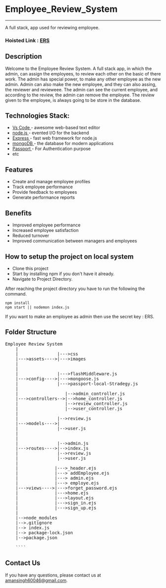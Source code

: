 
<h1>Employee_Review_System</h1>
<hr>
<p>A full stack, app used for reviewing employee.</p> 
<h3>Hoisted Link : <a href="https://ers-8w9y.onrender.com">ERS</a></h3>
<h2>Description</h2>
<p>Welcome to the Employee Review System. A full stack app, in which the admin, can assign the employees, to review each other on the basic of there work. The admin has special power, to make any other employee as the new admin. Admin can also make the new employee, and they can also assing, the reviewer and revieweee. The admin can see the current employee, and according to the review, the admin can remove the employee. The review given to the employee, is always going to be store in the database.</p>
<h2>Technologies Stack:</h2>
    <ul>
      <li><a href="https://code.visualstudio.com/">Vs Code </a>- awesome web-based text editor </li>
      <li><a href="https://nodejs.org/en//">node.js </a>- evented I/O for the backend </li>
      <li><a href="https://expressjs.com/">Express </a>- fast web framework for node.js </li>
      <li><a href="https://www.mongodb.com/">mongoDB </a>- the database for modern applications </li>
      <li><a href="http://www.passportjs.org/">Passport </a>- For Authentication purpose </li>
      <li>etc </li>
    </ul>

<h2>Features</h2>
    <ul>
      <li>Create and manage employee profiles</li>
      <li>Track employee performance</li>
      <li>Provide feedback to employees</li>
      <li>Generate performance reports</li>
    </ul>

<h2>Benefits</h2>
    <ul>
      <li>Improved employee performance</li>
      <li>Increased employee satisfaction</li>
      <li>Reduced turnover</li>
      <li>Improved communication between managers and employees</li>
    </ul>
<h2>How to setup the project on local system</h2>
<ul>
    <li>Clone this project</li>
    <li>Start by installing npm if you don't have it already.</li>
    <li>Navigate to Project Directory.</li>
</ul>
<p>After reaching the project directory you have to run the following the command.</p>
<p>
    
    npm install
    npm start || nodemon index.js
</p>

<p>If you want to make an employee as admin then use the secret key : ERS.<p>
<h2>Folder Structure</h2>

<pre>Employee Review System
    |
    |               |--->css
    |--->assets---->|--->images
    |             
    |
    |               |--->flashMiddleware.js
    |--->config---->|--->mongoose.js
    |               |--->passport-local-Stradegy.js
    |
    |                  |-->admin_controller.js
    |--->controllers-->|-->home_controller.js
    |                  |-->review_controller.js
    |                  |-->user_controller.js
    |
    |               |-->review.js
    |--->models---->|
    |               |-->user.js
    |
    |              
    |               |-->admin.js
    |--->routes---->|-->index.js
    |               |-->review.js
    |               |-->user.js
    |
    |              |--->_header.ejs
    |              |---> addEmployee.ejs
    |              |---> admin.ejs
    |              |---> employe.ejs
    |--->views---->|--->forget_password.ejs
    |              |--->home.ejs
    |              |--->layout.ejs
    |              |--->sign_in.ejs
    |              |--->sign_up.ejs
    |
    |-->node_modules
    |-->.gitignore
    |--> index.js
    |--> package-lock.json
    |-->package.json
    
    ````</pre>
    
<h2>Contact Us</h2>
<p>If you have any questions, please contact us at <a href="mailto:amansingh60046@gmail.com">amansingh60046@gmail.com</a>.</p>
